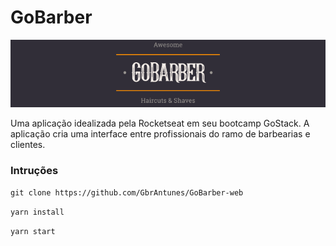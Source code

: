 # GoBarber

![Banner GoBarber](https://raw.githubusercontent.com/GbrAntunes/GoBarber-web/master/src/assets/GoBarber-banner.png)

Uma aplicação idealizada pela Rocketseat em seu bootcamp GoStack. A aplicação cria uma interface entre profissionais do ramo de barbearias e clientes.

### Intruções
`git clone https://github.com/GbrAntunes/GoBarber-web`

`yarn install`

`yarn start`
